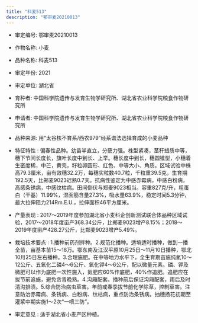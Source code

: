 ```yaml
---
title: "科麦513"
description: "鄂审麦20210013"
---
```

* 审定编号:  鄂审麦20210013

*  作物名称:  小麦

*  品种名称:  科麦513

*  审定年份:  2021

*  审定单位:  湖北省

* 育种者:  中国科学院遗传与发育生物学研究所、湖北省农业科学院粮食作物研究所

*  申请者:  中国科学院遗传与发育生物学研究所、湖北省农业科学院粮食作物研究所

*  品种来源:  用“太谷核不育系/西农979”经系谱法选择育成的小麦品种

*  特征特性 : 
偏春性品种。幼苗半直立，分蘖力强。株型紧凑，茎秆蜡质中等，穗下节间长度长，旗叶长度中到长、上举。穗长度中到长，穗圆锥型，小穗着生密度稀，中芒，黄壳，籽粒卵圆形、红色、中等大小、角质。区域试验中株高79.3厘米，亩有效穗32.2万，每穗实粒数40.7粒，千粒重39.5克，生育期192.5天，比郑麦9023迟熟0.7天。抗病性鉴定为中感赤霉病，中感白粉病，高感条锈病，中感纹枯病。田间倒伏与郑麦9023相当。容重827克/升，粗蛋白（干基）11.99%，湿面筋含量27.3%，吸水量63.9%，稳定时间5.3分钟，最大拉伸阻力214Rm.E.U.，拉伸面积46平方厘米。
 
*  产量表现 : 
2017～2019年度参加湖北省小麦科企创新测试联合体品种区域试验，2017～2018年度亩产368.34公斤，比郑麦9023增产8.15%；2018～2019年度亩产428.27公斤，比郑麦9023增产5.49%。

*  栽培技术要点 : 
1.播种前药剂拌种。2.规范化播种。适墒适时播种，做到一播全苗，亩基本苗15～18万。鄂东南及江汉平原10月25日～11月10日播种，鄂北10月25日左右播种。3.合理施肥。在中等地力水平下，全生育期亩施纯氮10～12公斤、五氧化二磷4～6公斤、氧化钾4～6公斤，配以微量元素。磷、钾及微肥可以作为底肥一次性施入，氮肥应60%作底肥，40%作追肥。追肥应在拔节前追施，避免贪青晚熟。4.沟厢配套。播种前后保证沟厢配套，雨后及时清沟排渍。5.综合防治病虫草害。年前或春季拔节前化学除草，控制草害。注意防治赤霉病、条锈病、白粉病、纹枯病，重点防治条锈病。抽穗扬花初期至灌浆中期实施1～2次“一喷三防”。

*  审定意见 : 
适于湖北省小麦产区种植。
